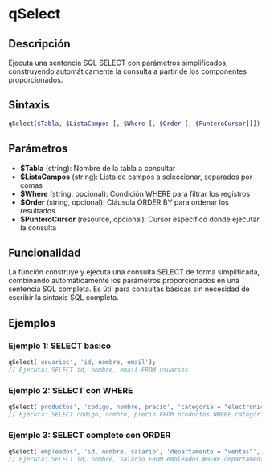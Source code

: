 # qSelect

## Descripción
Ejecuta una sentencia SQL SELECT con parámetros simplificados, construyendo automáticamente la consulta a partir de los componentes proporcionados.

## Sintaxis
```php
qSelect($Tabla, $ListaCampos [, $Where [, $Order [, $PunteroCursor]]])
```

## Parámetros
- **$Tabla** (string): Nombre de la tabla a consultar
- **$ListaCampos** (string): Lista de campos a seleccionar, separados por comas
- **$Where** (string, opcional): Condición WHERE para filtrar los registros
- **$Order** (string, opcional): Cláusula ORDER BY para ordenar los resultados
- **$PunteroCursor** (resource, opcional): Cursor específico donde ejecutar la consulta

## Funcionalidad
La función construye y ejecuta una consulta SELECT de forma simplificada, combinando automáticamente los parámetros proporcionados en una sentencia SQL completa. Es útil para consultas básicas sin necesidad de escribir la sintaxis SQL completa.

## Ejemplos

### Ejemplo 1: SELECT básico
```php
qSelect('usuarios', 'id, nombre, email');
// Ejecuta: SELECT id, nombre, email FROM usuarios
```

### Ejemplo 2: SELECT con WHERE
```php
qSelect('productos', 'codigo, nombre, precio', 'categoria = "electrónicos"');
// Ejecuta: SELECT codigo, nombre, precio FROM productos WHERE categoria = "electrónicos"
```

### Ejemplo 3: SELECT completo con ORDER
```php
qSelect('empleados', 'id, nombre, salario', 'departamento = "ventas"', 'salario DESC');
// Ejecuta: SELECT id, nombre, salario FROM empleados WHERE departamento = "ventas" ORDER BY salario DESC
```